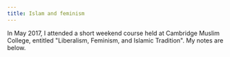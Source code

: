 ```yaml
---
title: Islam and feminism
---
```


In May 2017, I attended a short weekend course held at Cambridge Muslim College, entitled "Liberalism, Feminism, and Islamic Tradition". My notes are below.


<object data="/assets/pdfs/islamandfeminism01.pdf" width="1000" height="1000" type='application/pdf'></object>
